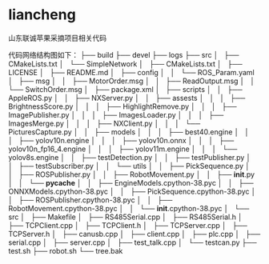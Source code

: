 # liancheng
山东联诚苹果采摘项目相关代码

代码网络结构图如下：
├── build
├── devel
├── logs
├── src
│   ├── CMakeLists.txt
│   └── SimpleNetwork
│       ├── CMakeLists.txt
│       ├── LICENSE
│       ├── README.md
│       ├── config
│       │   └── ROS_Param.yaml
│       ├── msg
│       │   ├── MotorOrder.msg
│       │   ├── ReadOutput.msg
│       │   └── SwitchOrder.msg
│       ├── package.xml
│       ├── scripts
│       │   ├── AppleROS.py
│       │   ├── NXServer.py
│       │   ├── assests
│       │   │   ├── BrightnessScore.py
│       │   │   ├── HighlightRemove.py
│       │   │   ├── ImagePublisher.py
│       │   │   ├── ImagesLoader.py
│       │   │   ├── ImagesMerge.py
│       │   │   ├── NXClient.py
│       │   │   └── PicturesCapture.py
│       │   ├── models
│       │   │   ├── best40.engine
│       │   │   ├── yolov10n.engine
│       │   │   ├── yolov10n.onnx
│       │   │   ├── yolov10n_fp16_4.engine
│       │   │   ├── yolov11m.engine
│       │   │   └── yolov8s.engine
│       │   ├── testDetection.py
│       │   ├── testPublisher.py
│       │   ├── testSubscriber.py
│       │   └── utils
│       │       ├── PickSequence.py
│       │       ├── ROSPublisher.py
│       │       ├── RobotMovement.py
│       │       ├── __init__.py
│       │       └── __pycache__
│       │           ├── EngineModels.cpython-38.pyc
│       │           ├── ONNXModels.cpython-38.pyc
│       │           ├── PickSequence.cpython-38.pyc
│       │           ├── ROSPublisher.cpython-38.pyc
│       │           ├── RobotMovement.cpython-38.pyc
│       │           └── __init__.cpython-38.pyc
│       └── src
│           ├── Makefile
│           ├── RS485Serial.cpp
│           ├── RS485Serial.h
│           ├── TCPClient.cpp
│           ├── TCPClient.h
│           ├── TCPServer.cpp
│           ├── TCPServer.h
│           ├── canusb.cpp
│           ├── client.cpp
│           ├── plc.cpp
│           ├── serial.cpp
│           ├── server.cpp
│           ├── test_talk.cpp
│           └── testcan.py
├── test.sh
├── robot.sh
└── tree.bak


